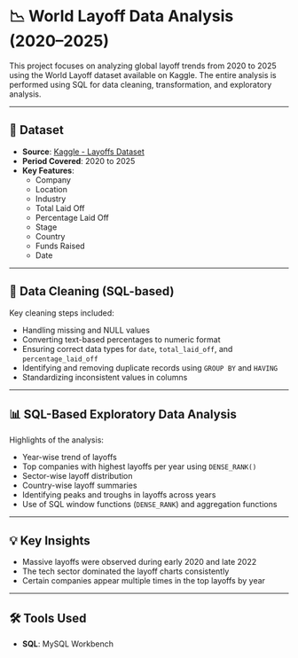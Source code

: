 # 📉 World Layoff Data Analysis (2020–2025)

This project focuses on analyzing global layoff trends from 2020 to 2025 using the World Layoff dataset available on Kaggle. The entire analysis is performed using SQL for data cleaning, transformation, and exploratory analysis.

---

## 📂 Dataset

- **Source**: [Kaggle - Layoffs Dataset](https://www.kaggle.com/datasets/swaptr/layoffs-2022/data)
- **Period Covered**: 2020 to 2025
- **Key Features**:
  - Company
  - Location
  - Industry
  - Total Laid Off
  - Percentage Laid Off
  - Stage
  - Country
  - Funds Raised
  - Date

---

## 🧽 Data Cleaning (SQL-based)

Key cleaning steps included:

- Handling missing and NULL values
- Converting text-based percentages to numeric format
- Ensuring correct data types for `date`, `total_laid_off`, and `percentage_laid_off`
- Identifying and removing duplicate records using `GROUP BY` and `HAVING`
- Standardizing inconsistent values in columns 

---

## 📊 SQL-Based Exploratory Data Analysis

Highlights of the analysis:

- Year-wise trend of layoffs
- Top companies with highest layoffs per year using `DENSE_RANK()`
- Sector-wise layoff distribution
- Country-wise layoff summaries
- Identifying peaks and troughs in layoffs across years
- Use of SQL window functions (`DENSE_RANK`) and aggregation functions

---

## 💡 Key Insights

- Massive layoffs were observed during early 2020 and late 2022
- The tech sector dominated the layoff charts consistently
- Certain companies appear multiple times in the top layoffs by year

---

## 🛠️ Tools Used

- **SQL**: MySQL Workbench 
